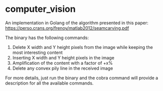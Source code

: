 # computer_vision

An implementation in Golang of the algorithm presented in this paper: https://perso.crans.org/frenoy/matlab2012/seamcarving.pdf

The binary has the following commands:

1. Delete X width and Y height pixels from the image while keeping the most interesting content
2. Inserting X width and Y height pixels in the image
3. Amplification of the content with a factor of +x%
4. Delete any convex pily line in the received image

For more details, just run the binary and the cobra command will provide a description for all the available commands.
